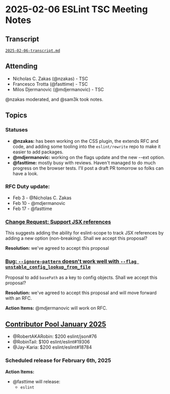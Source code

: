 # 2025-02-06 ESLint TSC Meeting Notes

## Transcript

[`2025-02-06-transcript.md`](2025-02-06-transcript.md)

## Attending

- Nicholas C. Zakas (@nzakas) - TSC
- Francesco Trotta (@fasttime) - TSC
- Milos Djermanovic (@mdjermanovic) - TSC

@nzakas moderated, and @sam3k took notes.

## Topics

### Statuses

* **@nzakas:** has been working on the CSS plugin, the extends RFC and code, and adding some tooling into the `eslint/rewrite` repo to make it easier to add packages.
* **@mdjermanovic:** working on the flags update and the new --ext option.
* **@fasttime:** mostly busy with reviews. Haven't managed to do much progress on the browser tests. I'll post a draft PR tomorrow so folks can have a look.


### RFC Duty update:
* Feb 3 - @Nicholas C. Zakas 
* Feb 10 - @mdjermanovic 
* Feb 17 - @fasttime


### [Change Request: Support JSX references](https://github.com/eslint/js/issues/645)

This suggests adding the ability for eslint-scope to track JSX references by adding a new option (non-breaking). Shall we accept this proposal?

**Resolution:** we've agreed to accept this proposal

### [Bug: `--ignore-pattern` doesn't work well with `--flag unstable_config_lookup_from_file`](https://github.com/eslint/eslint/issues/18948)

Proposal to add `basePath` as a key to config objects. Shall we accept this proposal?

**Resolution:** we've agreed to accept this proposal and will move forward with an RFC.

**Action Items:** @mdjermanovic will work on RFC.

## [Contributor Pool January 2025](https://github.com/issues?q=org%3Aeslint+label%3A%22contributor+pool%22+merged%3A2025-01-01..2025-01-31)

- @RobertAKARobin: $200 eslint/json#76
- @RobinTail: $100 eslint/eslint#19306
- @Jay-Karia: $200 eslint/eslint#18784

### Scheduled release for February 6th, 2025

**Action Items:**

- @fasttime will release:
  - `eslint`